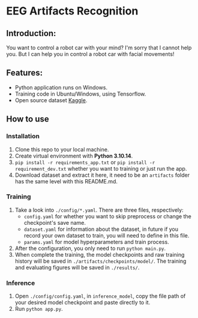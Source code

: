 # EEG Artifacts Recognition

## Introduction:
You want to control a robot car with your mind? I'm sorry that I cannot help you. 
But I can help you in control a robot car with facial movements!

## Features:
- Python application runs on Windows.
- Training code in Ubuntu/Windows, using Tensorflow.
- Open source dataset [Kaggle](https://www.kaggle.com/datasets/dangnguyenyuu/muse-2-eeg-facial-movements-dataset).

## How to use
### Installation
1. Clone this repo to your local machine.
2. Create virtual environment with **Python 3.10.14**.
3. `pip install -r requirements_app.txt` or `pip install -r requirement_dev.txt` whether you want to training or just run the app.
4. Download dataset and extract it here, it need to be an `artifacts` folder has the same level with this README.md.

### Training
1. Take a look into `./config/*.yaml`. There are three files, respectively: 
    - `config.yaml` for whether you want to skip preprocess or change the checkpoint's save name. 
    - `dataset.yaml` for information about the dataset, in future if you record your own dataset to train, you will need to define in this file.
    - `params.yaml` for model hyperparameters and train process.
2. After the configuration, you only need to run `python main.py`.
3. When complete the training, the model checkpoints and raw training history will be saved in `./artifacts/checkpoints/model/`. The training and evaluating figures will be saved in `./results/`.
### Inference
1. Open `./config/config.yaml`, in `inference_model`, copy the file path of your desired model checkpoint and paste directly to it.
2. Run `python app.py`.